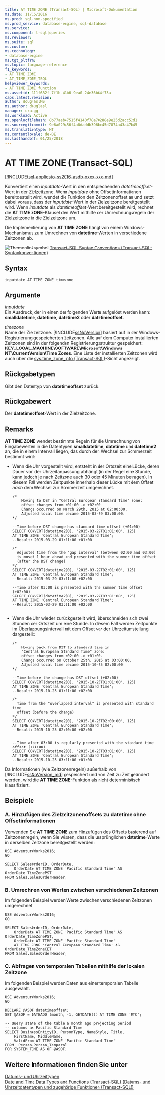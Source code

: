 ```yaml
---
title: AT TIME ZONE (Transact-SQL) | Microsoft-Dokumentation
ms.date: 11/16/2016
ms.prod: sql-non-specified
ms.prod_service: database-engine, sql-database
ms.service: 
ms.component: t-sql|queries
ms.reviewer: 
ms.suite: sql
ms.custom: 
ms.technology:
- database-engine
ms.tgt_pltfrm: 
ms.topic: language-reference
f1_keywords:
- AT TIME ZONE
- AT_TIME_ZONE_TSQL
helpviewer_keywords:
- AT TIME ZONE function
ms.assetid: 311f682f-7f1b-43b6-9ea0-24e36b64f73a
caps.latest.revision: 
author: douglaslMS
ms.author: douglasl
manager: craigg
ms.workload: Active
ms.openlocfilehash: 8b77aeb47515f4140f78a70288e9e25d2acc52d1
ms.sourcegitcommit: 9e6a029456f4a8daddb396bc45d7874a43a47b45
ms.translationtype: HT
ms.contentlocale: de-DE
ms.lasthandoff: 01/25/2018
---
```

# <a name="at-time-zone-transact-sql"></a>AT TIME ZONE (Transact-SQL)
[!INCLUDE[tsql-appliesto-ss2016-asdb-xxxx-xxx-md](../../includes/tsql-appliesto-ss2016-asdb-xxxx-xxx-md.md)]

  Konvertiert einen *inputdate*-Wert in den entsprechenden *datetimeoffset*-Wert in der Zielzeitzone. Wenn *inputdate* ohne Offsetinformationen bereitgestellt wird, wendet die Funktion den Zeitzonenoffset an und setzt dabei voraus, dass der *inputdate*-Wert in der Zielzeitzone bereitgestellt wird. Wenn *inputdate* als *datetimeoffset*-Wert bereitgestellt wird, rechnet die **AT TIME ZONE**-Klausel den Wert mithilfe der Umrechnungsregeln der Zielzeitzone in die Zielzeitzone um.  
  
 Die Implementierung von **AT TIME ZONE** hängt von einem Windows-Mechanismus zum Umrechnen von **datetime**-Werten in verschiedene Zeitzonen ab.  
  
 ![Themenlinksymbol](../../database-engine/configure-windows/media/topic-link.gif "Topic link icon") [Transact-SQL Syntax Conventions (Transact-SQL-Syntaxkonventionen)](../../t-sql/language-elements/transact-sql-syntax-conventions-transact-sql.md)  
  
## <a name="syntax"></a>Syntax  
  
```  
inputdate AT TIME ZONE timezone  
```  
  
## <a name="arguments"></a>Argumente  
 *inputdate*  
 Ein Ausdruck, der in einen der folgenden Werte aufgelöst werden kann: **smalldatetime**, **datetime**, **datetime2** oder **datetimeoffset**.  
  
 *timezone*  
 Name der Zielzeitzone. [!INCLUDE[ssNoVersion](../../includes/ssnoversion-md.md)] basiert auf in der Windows-Registrierung gespeicherten Zeitzonen. Alle auf dem Computer installierten Zeitzonen sind in der folgenden Registrierungsstruktur gespeichert: **KEY_LOCAL_MACHINE\SOFTWARE\Microsoft\Windows NT\CurrentVersion\Time Zones**. Eine Liste der installierten Zeitzonen wird auch über die [sys.time_zone_info &#40;Transact-SQL&#41;](../../relational-databases/system-catalog-views/sys-time-zone-info-transact-sql.md)-Sicht angezeigt.  
  
## <a name="return-types"></a>Rückgabetypen  
 Gibt den Datentyp von **datetimeoffset** zurück.  
  
## <a name="return-value"></a>Rückgabewert  
 Der **datetimeoffset**-Wert in der Zielzeitzone.  
  
## <a name="remarks"></a>Remarks  
 **AT TIME ZONE** wendet bestimmte Regeln für die Umrechnung von Eingabewerten in die Datentypen **smalldatetime**, **datetime** und **datetime2** an, die in einem Intervall liegen, das durch den Wechsel zur Sommerzeit bestimmt wird:  
  
-   Wenn die Uhr vorgestellt wird, entsteht in der Ortszeit eine Lücke, deren Dauer von der Uhrzeitanpassung abhängt (in der Regel eine Stunde, kann jedoch je nach Zeitzone auch 30 oder 45 Minuten betragen). In diesem Fall werden Zeitpunkte innerhalb dieser Lücke mit dem Offset *nach* dem Wechsel zur Sommerzeit umgerechnet.  
  
    ```  
    /*  
        Moving to DST in "Central European Standard Time" zone: 
        offset changes from +01:00 -> +02:00   
        Change occurred on March 29th, 2015 at 02:00:00.   
        Adjusted local time became 2015-03-29 03:00:00.  
    */  
    
    --Time before DST change has standard time offset (+01:00)
    SELECT CONVERT(datetime2(0), '2015-03-29T01:01:00', 126)     
    AT TIME ZONE 'Central European Standard Time';  
    --Result: 2015-03-29 01:01:00 +01:00   
  
    /*
      Adjusted time from the "gap interval" (between 02:00 and 03:00)
      is moved 1 hour ahead and presented with the summer time offset
      (after the DST change) 
    */
    SELECT CONVERT(datetime2(0), '2015-03-29T02:01:00', 126)   
    AT TIME ZONE 'Central European Standard Time';  
    --Result: 2015-03-29 03:01:00 +02:00
      
    --Time after 03:00 is presented with the summer time offset (+02:00)
    SELECT CONVERT(datetime2(0), '2015-03-29T03:01:00', 126)   
    AT TIME ZONE 'Central European Standard Time';  
    --Result: 2015-03-29 03:01:00 +02:00  
  
    ```  
  
- Wenn die Uhr wieder zurückgestellt wird, überschneiden sich zwei Stunden der Ortszeit um eine Stunde.  In diesem Fall werden Zeitpunkte im Überlappungsintervall mit dem Offset *vor* der Uhrzeitumstellung dargestellt:  
  
    ```  
    /*  
        Moving back from DST to standard time in 
        "Central European Standard Time" zone: 
        offset changes from +02:00 -> +01:00.  
        Change occurred on October 25th, 2015 at 03:00:00.   
        Adjusted local time became 2015-10-25 02:00:00   
    */  
    
    --Time before the change has DST offset (+02:00)
    SELECT CONVERT(datetime2(0), '2015-10-25T01:01:00', 126)      
    AT TIME ZONE 'Central European Standard Time';  
    --Result: 2015-10-25 01:01:00 +02:00  
    
    /*
      Time from the "overlapped interval" is presented with standard time 
      offset (before the change)    
    */
    SELECT CONVERT(datetime2(0), '2015-10-25T02:00:00', 126)   
    AT TIME ZONE 'Central European Standard Time';  
    --Result: 2015-10-25 02:00:00 +02:00  
    
    
    --Time after 03:00 is regularly presented with the standard time offset (+01:00)    
    SELECT CONVERT(datetime2(0), '2015-10-25T03:01:00', 126)   
    AT TIME ZONE 'Central European Standard Time';  
    --Result: 2015-10-25 03:01:00 +01:00
  
    ```  

Da Informationen (wie Zeitzonenregeln) außerhalb von [!INCLUDE[ssNoVersion_md](../../includes/ssnoversion-md.md)] gespeichert und von Zeit zu Zeit geändert werden, wird die **AT TIME ZONE**-Funktion als nicht deterministisch klassifiziert. 
  
## <a name="examples"></a>Beispiele  
  
### <a name="a-add-target-time-zone-offset-to-datetime-without-offset-information"></a>A. Hinzufügen des Zielzeitzonenoffsets zu datetime ohne Offsetinformationen  
 Verwenden Sie **AT TIME ZONE** zum Hinzufügen des Offsets basierend auf Zeitzonenregeln, wenn Sie wissen, dass die ursprünglichen **datetime**-Werte in derselben Zeitzone bereitgestellt werden:  
  
```  
USE AdventureWorks2016;  
GO  
  
SELECT SalesOrderID, OrderDate,   
    OrderDate AT TIME ZONE 'Pacific Standard Time' AS OrderDate_TimeZonePST  
FROM Sales.SalesOrderHeader;  
```  
  
### <a name="b-convert-values-between-different-time-zones"></a>B. Umrechnen von Werten zwischen verschiedenen Zeitzonen  
 Im folgenden Beispiel werden Werte zwischen verschiedenen Zeitzonen umgerechnet:  
  
```  
USE AdventureWorks2016;  
GO  
  
SELECT SalesOrderID, OrderDate,   
    OrderDate AT TIME ZONE 'Pacific Standard Time' AS OrderDate_TimeZonePST,  
    OrderDate AT TIME ZONE 'Pacific Standard Time'   
    AT TIME ZONE 'Central European Standard Time' AS OrderDate_TimeZoneCET  
FROM Sales.SalesOrderHeader;  
```  
  
### <a name="c-query-temporal-tables-using-local-time-zone"></a>C. Abfragen von temporalen Tabellen mithilfe der lokalen Zeitzone  
 Im folgenden Beispiel werden Daten aus einer temporalen Tabelle ausgewählt.  
  
```  
USE AdventureWorks2016;  
GO  
  
DECLARE @ASOF datetimeoffset;  
SET @ASOF = DATEADD (month, -1, GETDATE()) AT TIME ZONE 'UTC';  
  
-- Query state of the table a month ago projecting period   
-- columns as Pacific Standard Time  
SELECT BusinessEntityID, PersonType, NameStyle, Title,   
    FirstName, MiddleName,  
    ValidFrom AT TIME ZONE 'Pacific Standard Time' 
FROM  Person.Person_Temporal  
FOR SYSTEM_TIME AS OF @ASOF;  
```  
  
## <a name="see-also"></a>Weitere Informationen finden Sie unter  
 [Datums- und Uhrzeittypen](../../t-sql/data-types/date-and-time-types.md)   
 [Date and Time Data Types and Functions &#40;Transact-SQL&#41; (Datums- und Uhrzeitdatentypen und zugehörige Funktionen (Transact-SQL))](../../t-sql/functions/date-and-time-data-types-and-functions-transact-sql.md)  
  
  
